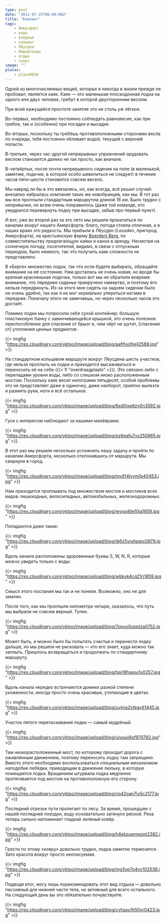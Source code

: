 ```yaml
---
type: post
date: "2012-07-25T00:00:00Z"
title: "Каякинг"
tags:
    - Амерсфорт
    - вода
    - впервые
    - каякинг
    - Лёусден
    - Нидерланды
    - отдых
    - спорт
image: ""
places:
    - place0038
---
```


Одной из многочисленных вещей, которых я никогда в жизни прежде не пробовал, является каяк. Каяк — это маленькая плоскодонная лодка на одного или двух человек, гребут в которой двусторонним веслом.

При всей кажущейся простоте занятие это не столь уж лёгкое.

<!--more-->

Во-первых, необходимо постоянно соблюдать равновесие, как при гребле, так и (особенно) при посадке и высадке.

Во-вторых, поскольку ты гребёшь противоположными сторонами весла по очереди, тебя постоянно обливает водой, текущей с верхней лопасти.

В-третьих, через час-другой непрерывных упражнений орудовать веслом становится далеко не так просто, как вначале.

В-четвёртых, после почти непрерывного сидения на попе (в маленькой, заметим, лодочке, в которой особо шевелиться не следует) в течение часов пяти-шести становится совсем весело.

Мы навряд ли бы в это ввязались, но, как всегда, всё решил случай: внезапно набралась компания таких же новобранцев, как мы. В тот раз мы все проплыли стандартным маршрутом длиной 16 км. Было трудно с непривычки, но всем очень понравилось (даже той команде, кто умудрился перевернуть лодку при высадке, забыв про первый пункт).

И вот, уже во второй раз за это лето мы решили прокатиться по каналам вокруг нашего Амерсфорта: благо, погода стояла отличная, а в наших краях это редкость. Мы прибыли в Лёусден (Leusden, пригород Амерсфорта), на крестьянскую ферму [Boerderij Berg](http://www.kanocentrumberg.nl/), по совместительству предлагающую каяки и каноэ в аренду. Несмотря на солнечную погоду, посетителей, видимо, в связи с отпускным периодом, было немного, так что получить каяк сложности не представляло.

В «Берге» множество лодок, так что если будете выбирать, обращайте внимание на её состояние. Нам досталась не очень новая, но вроде бы крепкая красненькая лодочка, только вот мы не обратили вовремя внимание, что переднее сиденье прикручено намертво, и поэтому его нельзя передвинуть. Из-за этого мне сидеть на заднем сидении было не очень удобно, так как я не мог нормально упереться ногами в переднее. Поначалу этого не замечаешь, но через несколько часов это достаёт.

Помимо лодки мы попросили себе сухой контейнер: большую пластиковую банку с завинчивающейся крышкой, это очень полезное приспособление для спасения от брызг и, чем чёрт не шутит, [спасения от] утопления ценных предметов:

{{< imgfig "https://res.cloudinary.com/yktoo/image/upload/blog/aafjfvo1hejl2589.jpg" >}}

На стандартном кольцевом маршруте вокруг Лёусдена шесть участков, где нельзя проплыть на лодке и приходится высаживаться и переносить её на себе ({{< fl "overdraagplaats" >}}). Это связано либо с перепадами уровня воды, либо со слишком низко расположенным мостом. Поскольку каяк весит килограмм пятьдесят, особой проблемы это не представляет даже в одиночку, даже наоборот, приятно вылезти и размять руки, ноги и всё остальное.

{{< imgfig "https://res.cloudinary.com/yktoo/image/upload/blog/6xd0jxp6zy0n3592.jpg" >}}

Гуси с интересом наблюдают за нашими манёврами:

{{< imgfig "https://res.cloudinary.com/yktoo/image/upload/blog/ez6eafu7vx250965.jpg" >}}

В этот раз мы решили несколько усложнить нашу задачу и пройти по каналам Амерсфорта, несколько отклонившись от маршрута. Мы свернули в город.

{{< imgfig "https://res.cloudinary.com/yktoo/image/upload/blog/my914lyym1p40453.jpg" >}}

Нам приходится проплывать под множеством мостов и мостиков всех видов: пешеходных, велосипедных, автомобильных, железнодорожных.

{{< imgfig "https://res.cloudinary.com/yktoo/image/upload/blog/wvjoo6te10ja1659.jpg" >}}

Попадаются даже такие:

{{< imgfig "https://res.cloudinary.com/yktoo/image/upload/blog/ib6z5vndgqpc0979.jpg" >}}

Вдоль канала расположены здоровенные буквы S, W, N, R, которые можно увидеть только с воды:

{{< imgfig "https://res.cloudinary.com/yktoo/image/upload/blog/wbkvk4cq21rj1859.jpg" >}}

Смысл этого послания мы так и не поняли. Возможно, оно не для землян.

После того, как мы проплыли километра четыре, оказалось, что путь мы выбрали не совсем верный. Тупик.

{{< imgfig "https://res.cloudinary.com/yktoo/image/upload/blog/7opvo0upptza0752.jpg" >}}

Может быть, и можно было бы попытать счастья и перенести лодку дальше, но мы решили не рисковать — кто его знает, куда можно так заплыть. Пришлось возвращаться и продолжать по стандартному маршруту.

{{< imgfig "https://res.cloudinary.com/yktoo/image/upload/blog/hpi18fgequ1o0257.jpg" >}}

Вдоль канала нередко встречаются домики разной степени ухоженности, иногда просто очень красивые, утопающие в цветах.

{{< imgfig "https://res.cloudinary.com/yktoo/image/upload/blog/uvjms2vtkgv61445.jpg" >}}

Участок пятого перетаскивания лодки — самый мудрёный.

{{< imgfig "https://res.cloudinary.com/yktoo/image/upload/blog/uivuuii6sf970792.jpg" >}}

Там низкорасположенный мост, по которому проходит дорога с оживлённым движением, поэтому переносить лодку там запрещено. Вместо этого необходимо воспользоваться специальным механизмом наподобие лебёдки, приводящим в движение люльку, в которую помещается лодка. Вращением штурвала лодка медленно протягивается под мостом на противоположную его сторону.

{{< imgfig "https://res.cloudinary.com/yktoo/image/upload/blog/cp42oan7iy5c2177.jpg" >}}

Последний отрезок пути пролегает по лесу. За время, прошедшее с нашей последней поездки, воду основательно затянуло ряской. Река теперь сильно напоминает гладкий зелёный ковёр.

{{< imgfig "https://res.cloudinary.com/yktoo/image/upload/blog/h4ekzuwmezpt2382.jpg" >}}

Грести по этому «ковру» довольно трудно, лодка заметно тормозится. Зато красота вокруг просто неописуемая.

{{< imgfig "https://res.cloudinary.com/yktoo/image/upload/blog/mg3vp7o4nv102538.jpg" >}}

Подводя итог, могу лишь порекомендовать этот вид отдыха — довольно пассивный для нижней части тела, но активный для всего остального. На следующий день вы это обязательно почувствуете.

{{< imgfig "https://res.cloudinary.com/yktoo/image/upload/blog/cyhasu1h50vr0423.jpg" >}}
